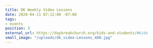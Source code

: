 ```yaml
---
title: DK Weekly Video Lessons
date: 2020-04-11 07:12:00 -07:00
tags:
- events
position: 3
external_url: https://daybreakchurch.org/kids-and-students/#kids
small_image: "/uploads/dk_video-Lessons_480.jpg"
---
```


